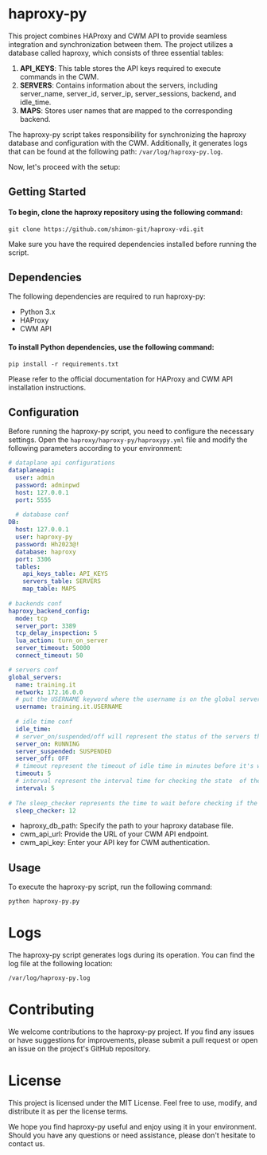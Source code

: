 # haproxy-py

This project combines HAProxy and CWM API to provide seamless integration and synchronization between them. The project utilizes a database called haproxy, which consists of three essential tables:

1. **API_KEYS**: This table stores the API keys required to execute commands in the CWM.
2. **SERVERS**: Contains information about the servers, including server_name, server_id, server_ip, server_sessions, backend, and idle_time.
3. **MAPS**: Stores user names that are mapped to the corresponding backend.

The haproxy-py script takes responsibility for synchronizing the haproxy database and configuration with the CWM. Additionally, it generates logs that can be found at the following path: `/var/log/haproxy-py.log`.

Now, let's proceed with the setup:

## Getting Started

#### To begin, clone the haproxy repository using the following command:

```shell
git clone https://github.com/shimon-git/haproxy-vdi.git
```

Make sure you have the required dependencies installed before running the script.
## Dependencies
The following dependencies are required to run haproxy-py:

  -  Python 3.x
  -  HAProxy
  -  CWM API

#### To install Python dependencies, use the following command:

```shell
pip install -r requirements.txt
```

Please refer to the official documentation for HAProxy and CWM API installation instructions.

## Configuration
Before running the haproxy-py script, you need to configure the necessary settings.
Open the `haproxy/haproxy-py/haproxypy.yml` file and modify the following parameters according to your environment:


```yaml
# dataplane api configurations
dataplaneapi:
  user: admin
  password: adminpwd
  host: 127.0.0.1
  port: 5555
  
  # database conf
DB:
  host: 127.0.0.1
  user: haproxy-py
  password: Hh2023@!
  database: haproxy
  port: 3306
  tables:
    api_keys_table: API_KEYS
    servers_table: SERVERS
    map_table: MAPS
    
# backends conf
haproxy_backend_config:
  mode: tcp
  server_port: 3389
  tcp_delay_inspection: 5
  lua_action: turn_on_server
  server_timeout: 50000
  connect_timeout: 50

# servers conf
global_servers:
  name: training.it
  network: 172.16.0.0
  # put the USERNAME keyword where the username is on the global server names --> training.it.shimon is: training.it.USERNAME
  username: training.it.USERNAME
  
  # idle time conf
  idle_time:
  # server_on/suspended/off will represent the status of the servers that are in state of on/suspended/off in the haproxy DB
  server_on: RUNNING
  server_suspended: SUSPENDED
  server_off: OFF
  # timeout represent the timeout of idle time in minutes before it's will be suspended
  timeout: 5
  # interval represent the interval time for checking the state  of the servers
  interval: 5
  
# The sleep_checker represents the time to wait before checking if the CWM commands were completed successfully.
  sleep_checker: 12
```

  -  haproxy_db_path: Specify the path to your haproxy database file.
  -  cwm_api_url: Provide the URL of your CWM API endpoint.
  -  cwm_api_key: Enter your API key for CWM authentication.

## Usage

To execute the haproxy-py script, run the following command:

```shell
python haproxy-py.py
```

# Logs

The haproxy-py script generates logs during its operation. You can find the log file at the following location:

`
/var/log/haproxy-py.log
`

# Contributing

We welcome contributions to the haproxy-py project. If you find any issues or have suggestions for improvements, please submit a pull request or open an issue on the project's GitHub repository.

# License

This project is licensed under the MIT License. Feel free to use, modify, and distribute it as per the license terms.


We hope you find haproxy-py useful and enjoy using it in your environment. Should you have any questions or need assistance, please don't hesitate to contact us.


